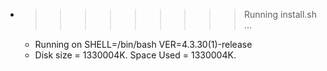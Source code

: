 * >>>>>>>>> Running install.sh ...
  * Running on SHELL=/bin/bash VER=4.3.30(1)-release
  * Disk size = 1330004K. Space Used = 1330004K.
